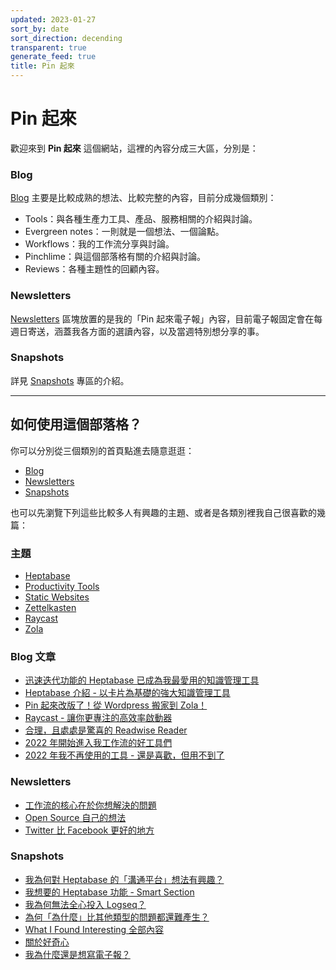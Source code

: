 ```yaml
---
updated: 2023-01-27
sort_by: date
sort_direction: decending
transparent: true
generate_feed: true
title: Pin 起來
---
```


# Pin 起來

歡迎來到 **Pin 起來** 這個網站，這裡的內容分成三大區，分別是：

### Blog
[Blog](/blog) 主要是比較成熟的想法、比較完整的內容，目前分成幾個類別：
- Tools：與各種生產力工具、產品、服務相關的介紹與討論。
- Evergreen notes：一則就是一個想法、一個論點。
- Workflows：我的工作流分享與討論。
- Pinchlime：與這個部落格有關的介紹與討論。
- Reviews：各種主題性的回顧內容。

### Newsletters
[Newsletters](/newsletters) 區塊放置的是我的「Pin 起來電子報」內容，目前電子報固定會在每週日寄送，涵蓋我各方面的選讀內容，以及當週特別想分享的事。

### Snapshots
詳見 [Snapshots](/snapshots) 專區的介紹。

---

## 如何使用這個部落格？

你可以分別從三個類別的首頁點進去隨意逛逛：
- [Blog](/blog)
- [Newsletters](/newsletters)
- [Snapshots](/snapshots)

也可以先瀏覽下列這些比較多人有興趣的主題、或者是各類別裡我自己很喜歡的幾篇：

### 主題
- [Heptabase](/tags/heptabase/)
- [Productivity Tools](/tags/productivity-tools/)
- [Static Websites](/tags/static-websites/)
- [Zettelkasten](/tags/zettelkasten)
- [Raycast](/tags/raycast)
- [Zola](/tags/zola)

### Blog 文章
- [迅速迭代功能的 Heptabase 已成為我最愛用的知識管理工具](/blog/heptabase-has-already-become-my-favorite-pkm-tool/)
- [Heptabase 介紹 - 以卡片為基礎的強大知識管理工具](/2022/02/27/heptabase-introduction/)
- [Pin 起來改版了！從 Wordpress 搬家到 Zola！](/blog/rebuilt-pinchlime/)
- [Raycast - 讓你更專注的高效率啟動器](/2022/04/02/raycast-introduction/)
- [合理，且處處是驚喜的 Readwise Reader](/blog/readwise-reader-introduction/)
- [2022 年開始進入我工作流的好工具們](/blog/2022-tools-started-entering-my-workflows/)
- [2022 年我不再使用的工具 - 還是喜歡，但用不到了](/blog/2022-tools-i-dont-use-anymore/)

### Newsletters

- [工作流的核心在於你想解決的問題](/newsletters/the-core-element-of-a-workflow/)
- [Open Source 自己的想法](/newsletters/open-source-my-thoughts/)
- [Twitter 比 Facebook 更好的地方](/newsletters/why-twitter-is-better-than-facebook/)

### Snapshots
- [我為何對 Heptabase 的「溝通平台」想法有興趣？](/snapshots/why/why-am-i-interested-in-heptabase-communication-platform/)
- [我想要的 Heptabase 功能 - Smart Section](/snapshots/random/heptabase-feature-request-smart-section/)
- [我為何無法全心投入 Logseq？](/snapshots/why/why-cant-i-commit-to-logseq/)
- [為何「為什麼」比其他類型的問題都還難產生？](/snapshots/why/why-does-it-harder-to-form-the-why-type-questions/)
- [What I Found Interesting 全部內容](/kinds/what-i-found-interesting/)
- [關於好奇心](/2021/03/20/curiosity/)
- [我為什麼還是想寫電子報？](/snapshots/why/why-do-i-still-want-to-write-newsletters/)
